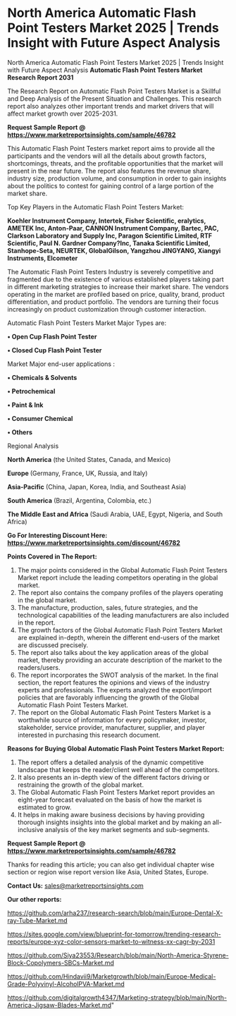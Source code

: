 # North America Automatic Flash Point Testers Market 2025 | Trends Insight with Future Aspect Analysis
North America Automatic Flash Point Testers Market 2025 | Trends Insight with Future Aspect Analysis
<strong>Automatic Flash Point Testers Market Research Report 2031</strong>

The Research Report on Automatic Flash Point Testers Market is a Skillful and Deep Analysis of the Present Situation and Challenges. This research report also analyzes other important trends and market drivers that will affect market growth over 2025-2031.

<strong>Request Sample Report @ <a href=https://www.marketreportsinsights.com/sample/46782>https://www.marketreportsinsights.com/sample/46782</a></strong>

This Automatic Flash Point Testers market report aims to provide all the participants and the vendors will all the details about growth factors, shortcomings, threats, and the profitable opportunities that the market will present in the near future. The report also features the revenue share, industry size, production volume, and consumption in order to gain insights about the politics to contest for gaining control of a large portion of the market share.

Top Key Players in the Automatic Flash Point Testers Market:

<strong>Koehler Instrument Company, Intertek, Fisher Scientific, eralytics, AMETEK Inc, Anton-Paar, CANNON Instrument Company, Bartec, PAC, Clarkson Laboratory and Supply Inc, Paragon Scientific Limited, RTF Scientific, Paul N. Gardner Company?Inc, Tanaka Scientific Limited, Stanhope-Seta, NEURTEK, GlobalGilson, Yangzhou JINGYANG, Xiangyi Instruments, Elcometer</strong>

The Automatic Flash Point Testers Industry is severely competitive and fragmented due to the existence of various established players taking part in different marketing strategies to increase their market share. The vendors operating in the market are profiled based on price, quality, brand, product differentiation, and product portfolio. The vendors are turning their focus increasingly on product customization through customer interaction.

Automatic Flash Point Testers Market Major Types are:

<strong>•  Open Cup Flash Point Tester

•  Closed Cup Flash Point Tester</strong>

Market Major end-user applications :

<strong>•  Chemicals & Solvents

•  Petrochemical

•  Paint & Ink

•  Consumer Chemical

•  Others</strong>

Regional Analysis

</u><strong><b>North America</b></strong> (the United States, Canada, and Mexico)

<strong><b>Europe </b></strong>(Germany, France, UK, Russia, and Italy)

<strong><b>Asia-Pacific</b></strong> (China, Japan, Korea, India, and Southeast Asia)

<strong><b>South America</b></strong> (Brazil, Argentina, Colombia, etc.)

<strong><b>The Middle East and Africa</b></strong> (Saudi Arabia, UAE, Egypt, Nigeria, and South Africa)

<strong>Go For Interesting Discount Here: <a href=https://www.marketreportsinsights.com/discount/46782>https://www.marketreportsinsights.com/discount/46782</a></strong>

<strong>Points Covered in The Report:</strong>
<ol>
  <li>The major points considered in the Global Automatic Flash Point Testers Market report include the leading competitors operating in the global market.</li>
  <li>The report also contains the company profiles of the players operating in the global market.</li>
  <li>The manufacture, production, sales, future strategies, and the technological capabilities of the leading manufacturers are also included in the report.</li>
  <li>The growth factors of the Global Automatic Flash Point Testers Market are explained in-depth, wherein the different end-users of the market are discussed precisely.</li>
  <li>The report also talks about the key application areas of the global market, thereby providing an accurate description of the market to the readers/users.</li>
  <li>The report incorporates the SWOT analysis of the market. In the final section, the report features the opinions and views of the industry experts and professionals. The experts analyzed the export/import policies that are favorably influencing the growth of the Global Automatic Flash Point Testers Market.</li>
  <li>The report on the Global Automatic Flash Point Testers Market is a worthwhile source of information for every policymaker, investor, stakeholder, service provider, manufacturer, supplier, and player interested in purchasing this research document.</li>
</ol>
<strong>Reasons for Buying Global Automatic Flash Point Testers Market Report:</strong>

<ol>
  <li>The report offers a detailed analysis of the dynamic competitive landscape that keeps the reader/client well ahead of the competitors.</li>
  <li>It also presents an in-depth view of the different factors driving or restraining the growth of the global market.</li>
  <li>The Global Automatic Flash Point Testers Market report provides an eight-year forecast evaluated on the basis of how the market is estimated to grow.</li>
  <li>It helps in making aware business decisions by having providing thorough insights insights into the global market and by making an all-inclusive analysis of the key market segments and sub-segments.</li>
</ol>
<strong>Request Sample Report @ <a href=https://www.marketreportsinsights.com/sample/46782>https://www.marketreportsinsights.com/sample/46782</a></strong>


Thanks for reading this article; you can also get individual chapter wise section or region wise report version like Asia, United States, Europe.

<strong>Contact Us:</strong>
sales@marketreportsinsights.com

<strong>Our other reports:</strong>

<a href=https://github.com/arha237/research-search/blob/main/Europe-Dental-X-ray-Tube-Market.md>https://github.com/arha237/research-search/blob/main/Europe-Dental-X-ray-Tube-Market.md</a>

<a href=https://sites.google.com/view/blueprint-for-tomorrow/trending-research-reports/europe-xyz-color-sensors-market-to-witness-xx-cagr-by-2031>https://sites.google.com/view/blueprint-for-tomorrow/trending-research-reports/europe-xyz-color-sensors-market-to-witness-xx-cagr-by-2031</a>

<a href=https://github.com/Siya23553/Research/blob/main/North-America-Styrene-Block-Copolymers-SBCs-Market.md>https://github.com/Siya23553/Research/blob/main/North-America-Styrene-Block-Copolymers-SBCs-Market.md</a>

<a href=https://github.com/Hindavii9/Marketgrowth/blob/main/Europe-Medical-Grade-Polyvinyl-AlcoholPVA-Market.md>https://github.com/Hindavii9/Marketgrowth/blob/main/Europe-Medical-Grade-Polyvinyl-AlcoholPVA-Market.md</a>

<a href=https://github.com/digitalgrowth4347/Marketing-strategy/blob/main/North-America-Jigsaw-Blades-Market.md>https://github.com/digitalgrowth4347/Marketing-strategy/blob/main/North-America-Jigsaw-Blades-Market.md</a>"
